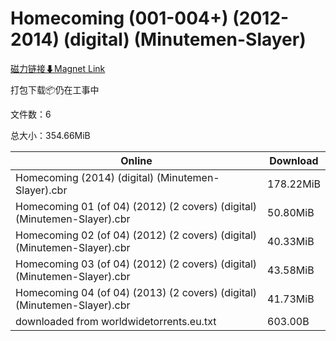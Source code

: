 # Homecoming (001-004+) (2012-2014) (digital) (Minutemen-Slayer)

[磁力链接⬇Magnet Link](magnet:?xt=urn:btih:0fed381f655246002375bad0233e9663e79057a5&dn=Homecoming%20%28001-004%2B%29%20%282012-2014%29%20%28digital%29%20%28Minutemen-Slayer%29)

打包下载📦仍在工事中

文件数：6

总大小：354.66MiB

Online | Download
--- | ---
Homecoming (2014) (digital) (Minutemen-Slayer).cbr | 178.22MiB
Homecoming 01 (of 04) (2012) (2 covers) (digital) (Minutemen-Slayer).cbr | 50.80MiB
Homecoming 02 (of 04) (2012) (2 covers) (digital) (Minutemen-Slayer).cbr | 40.33MiB
Homecoming 03 (of 04) (2012) (2 covers) (digital) (Minutemen-Slayer).cbr | 43.58MiB
Homecoming 04 (of 04) (2013) (2 covers) (digital) (Minutemen-Slayer).cbr | 41.73MiB
downloaded from worldwidetorrents.eu.txt | 603.00B